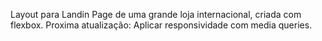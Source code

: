 Layout para Landin Page de uma grande loja internacional, criada com flexbox.
Proxima atualização: Aplicar responsividade com media queries. 
